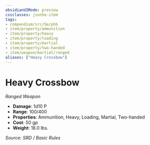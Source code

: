 ```yaml
---
obsidianUIMode: preview
cssclasses: json5e-item
tags:
- compendium/src/5e/phb
- item/property/ammunition
- item/property/heavy
- item/property/loading
- item/property/martial
- item/property/two-handed
- item/weapon/martial/ranged
aliases: ["Heavy Crossbow"]
---
```

# Heavy Crossbow
*Ranged Weapon*  

- **Damage**: 1d10 P
- **Range**: 100/400
- **Properties**: Ammunition, Heavy, Loading, Martial, Two-handed
- **Cost**: 50 gp
- **Weight**: 18.0 lbs.

*Source: SRD / Basic Rules*
